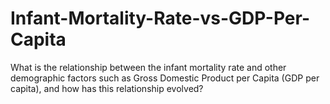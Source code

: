 # Infant-Mortality-Rate-vs-GDP-Per-Capita
What is the relationship between the infant mortality rate and other demographic factors such as Gross Domestic Product per Capita (GDP per capita), and how has this relationship evolved?
